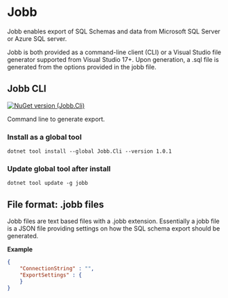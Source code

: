 # Jobb
Jobb enables export of SQL Schemas and data from Microsoft SQL Server or Azure SQL server.

Jobb is both provided as a command-line client (CLI) or a Visual Studio file generator supported from Visual Studio 17+. Upon generation, a .sql file is generated from the options provided in the jobb file.

## Jobb CLI
[![NuGet version (Jobb.Cli)](https://img.shields.io/nuget/v/Jobb.Cli.svg?style=plastic)](https://www.nuget.org/packages/Jobb.Cli/)

Command line to generate export.

### Install as a global tool
```
dotnet tool install --global Jobb.Cli --version 1.0.1
```

### Update global tool after install
```
dotnet tool update -g jobb
```

## File format: .jobb files
Jobb files are text based files with a .jobb extension. Essentially a jobb file is a JSON file providing settings on how the SQL schema export should be generated.

**Example**
``` json
{
    "ConnectionString" : "",
    "ExportSettings" : {
    }
}
```
